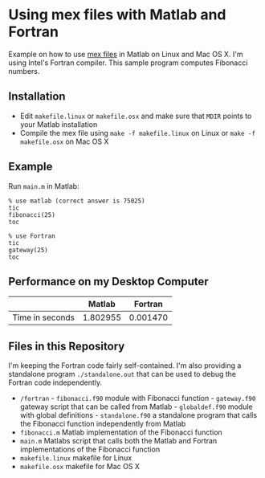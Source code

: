 # Using mex files with Matlab and Fortran
Example on how to use [mex files](http://www.mathworks.com/help/matlab/matlab_external/introducing-mex-files.html) in Matlab on Linux and Mac OS X. I'm using Intel's Fortran compiler. This sample program computes Fibonacci numbers.

## Installation

 * Edit `makefile.linux` or `makefile.osx` and make sure that `MDIR` points to your Matlab installation
 * Compile the mex file using `make -f makefile.linux` on Linux or `make -f makefile.osx` on Mac OS X
 
## Example 

Run `main.m` in Matlab:
 
```{matlab}
% use matlab (correct answer is 75025)
tic
fibonacci(25)
toc

% use Fortran
tic
gateway(25)
toc
```

## Performance on my Desktop Computer

|  | Matlab | Fortran |
|------|-------|--------|
|Time in seconds|1.802955 | 0.001470


## Files in this Repository

I'm keeping the Fortran code fairly self-contained. I'm also providing a standalone program `./standalone.out` that can be used to debug the Fortran code independently. 

 * `/fortran` 
       - `fibonacci.f90` module with Fibonacci function
       - `gateway.f90` gateway script that can be called from Matlab
       - `globaldef.f90` module with global definitions
       - `standalone.f90` a standalone program that calls the Fibonacci function independently from Matlab 
 * `fibonacci.m` Matlab implementation of the Fibonacci function
 * `main.m` Matlabs script that calls both the Matlab and Fortran implementations of the Fibonacci function
 * `makefile.linux` makefile for Linux
 * `makefile.osx` makefile for Mac OS X
